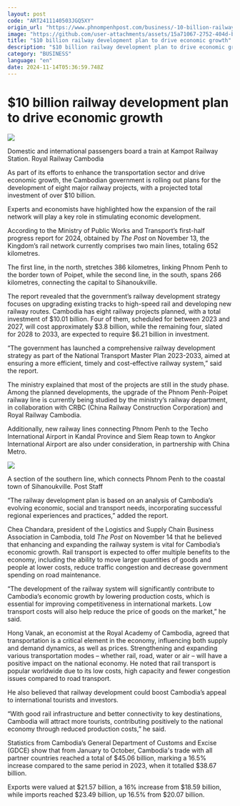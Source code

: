 ```yaml
---
layout: post
code: "ART2411140503JGQ5XY"
origin_url: "https://www.phnompenhpost.com/business/-10-billion-railway-development-plan-to-drive-economic-growth"
image: "https://github.com/user-attachments/assets/15a71067-2752-404d-b82b-e70b9eadbc1e"
title: "$10 billion railway development plan to drive economic growth"
description: "​​$10 billion railway development plan to drive economic growth​"
category: "BUSINESS"
language: "en"
date: 2024-11-14T05:36:59.748Z
---
```


# $10 billion railway development plan to drive economic growth

![](https://github.com/user-attachments/assets/6b3f4465-51f7-456e-ada4-17e94bf67525)

Domestic and international passengers board a train at Kampot Railway Station. Royal Railway Cambodia

As part of its efforts to enhance the transportation sector and drive economic growth, the Cambodian government is rolling out plans for the development of eight major railway projects, with a projected total investment of over $10 billion.

Experts and economists have highlighted how the expansion of the rail network will play a key role in stimulating economic development.

According to the Ministry of Public Works and Transport’s first-half progress report for 2024, obtained by _The Post_ on November 13, the Kingdom’s rail network currently comprises two main lines, totaling 652 kilometres.

The first line, in the north, stretches 386 kilometres, linking Phnom Penh to the border town of Poipet, while the second line, in the south, spans 266 kilometres, connecting the capital to Sihanoukville.

The report revealed that the government’s railway development strategy focuses on upgrading existing tracks to high-speed rail and developing new railway routes. Cambodia has eight railway projects planned, with a total investment of $10.01 billion. Four of them, scheduled for between 2023 and 2027, will cost approximately $3.8 billion, while the remaining four, slated for 2028 to 2033, are expected to require $6.21 billion in investment.

“The government has launched a comprehensive railway development strategy as part of the National Transport Master Plan 2023-2033, aimed at ensuring a more efficient, timely and cost-effective railway system,” said the report.

The ministry explained that most of the projects are still in the study phase. Among the planned developments, the upgrade of the Phnom Penh-Poipet railway line is currently being studied by the ministry’s railway department, in collaboration with CRBC (China Railway Construction Corporation) and Royal Railway Cambodia.

Additionally, new railway lines connecting Phnom Penh to the Techo International Airport in Kandal Province and Siem Reap town to Angkor International Airport are also under consideration, in partnership with China Metro.

![](https://github.com/user-attachments/assets/5aae705f-27ec-4c0c-9c69-c187ef8341af)

A section of the southern line, which connects Phnom Penh to the coastal town of Sihanoukville. Post Staff

“The railway development plan is based on an analysis of Cambodia’s evolving economic, social and transport needs, incorporating successful regional experiences and practices,” added the report.

Chea Chandara, president of the Logistics and Supply Chain Business Association in Cambodia, told _The Post_ on November 14 that he believed that enhancing and expanding the railway system is vital for Cambodia’s economic growth. Rail transport is expected to offer multiple benefits to the economy, including the ability to move larger quantities of goods and people at lower costs, reduce traffic congestion and decrease government spending on road maintenance.

“The development of the railway system will significantly contribute to Cambodia’s economic growth by lowering production costs, which is essential for improving competitiveness in international markets. Low transport costs will also help reduce the price of goods on the market,” he said.

Hong Vanak, an economist at the Royal Academy of Cambodia, agreed that transportation is a critical element in the economy, influencing both supply and demand dynamics, as well as prices. Strengthening and expanding various transportation modes – whether rail, road, water or air – will have a positive impact on the national economy. He noted that rail transport is popular worldwide due to its low costs, high capacity and fewer congestion issues compared to road transport.

He also believed that railway development could boost Cambodia’s appeal to international tourists and investors.

“With good rail infrastructure and better connectivity to key destinations, Cambodia will attract more tourists, contributing positively to the national economy through reduced production costs,” he said.

Statistics from Cambodia’s General Department of Customs and Excise (GDCE) show that from January to October, Cambodia's trade with all partner countries reached a total of $45.06 billion, marking a 16.5% increase compared to the same period in 2023, when it totalled $38.67 billion.

Exports were valued at $21.57 billion, a 16% increase from $18.59 billion, while imports reached $23.49 billion, up 16.5% from $20.07 billion.